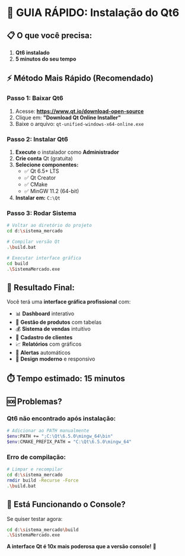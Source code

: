 # 🚀 GUIA RÁPIDO: Instalação do Qt6

## 📋 **O que você precisa:**
1. **Qt6 instalado** 
2. **5 minutos do seu tempo**

## ⚡ **Método Mais Rápido (Recomendado)**

### **Passo 1: Baixar Qt6**
1. Acesse: **https://www.qt.io/download-open-source**
2. Clique em: **"Download Qt Online Installer"**
3. Baixe o arquivo: `qt-unified-windows-x64-online.exe`

### **Passo 2: Instalar Qt6**
1. **Execute** o instalador como **Administrador**
2. **Crie conta** Qt (gratuita)
3. **Selecione componentes:**
   - ✅ Qt 6.5+ LTS 
   - ✅ Qt Creator
   - ✅ CMake
   - ✅ MinGW 11.2 (64-bit)
4. **Instalar em:** `C:\Qt`

### **Passo 3: Rodar Sistema**
```bash
# Voltar ao diretório do projeto
cd d:\sistema_mercado

# Compilar versão Qt
.\build.bat

# Executar interface gráfica
cd build
.\SistemaMercado.exe
```

## 🎯 **Resultado Final:**

Você terá uma **interface gráfica profissional** com:

- 📊 **Dashboard** interativo
- 🛒 **Gestão de produtos** com tabelas  
- 💰 **Sistema de vendas** intuitivo
- 👥 **Cadastro de clientes**
- 📈 **Relatórios** com gráficos
- 🔔 **Alertas** automáticos
- 🎨 **Design moderno** e responsivo

## ⏱️ **Tempo estimado:** 15 minutos

## 🆘 **Problemas?**

### Qt6 não encontrado após instalação:
```bash
# Adicionar ao PATH manualmente
$env:PATH += ";C:\Qt\6.5.0\mingw_64\bin"
$env:CMAKE_PREFIX_PATH = "C:\Qt\6.5.0\mingw_64"
```

### Erro de compilação:
```bash
# Limpar e recompilar
cd d:\sistema_mercado
rmdir build -Recurse -Force
.\build.bat
```

## 🎉 **Está Funcionando o Console?**
Se quiser testar agora:
```bash
cd d:\sistema_mercado\build
.\SistemaMercado.exe
```

**A interface Qt é 10x mais poderosa que a versão console!** 🚀
